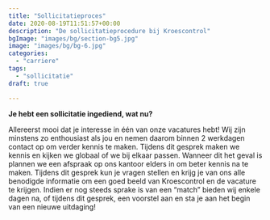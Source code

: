 ```yaml
---
title: "Sollicitatieproces"
date: 2020-08-19T11:51:57+00:00
description: "De sollicitatieprocedure bij Kroescontrol"
bgImage: "images/bg/section-bg5.jpg"
image: "images/bg/bg-6.jpg"
categories: 
  - "carriere"
tags:
  - "sollicitatie"
draft: true

---
```

**Je hebt een sollicitatie ingediend, wat nu?**

Allereerst mooi dat je interesse in één van onze vacatures hebt! Wij zijn minstens zo enthousiast als jou en nemen daarom binnen 2 werkdagen contact op om verder kennis te maken. Tijdens dit gesprek maken we kennis en kijken we globaal of we bij elkaar passen. Wanneer dit het geval is plannen we een afspraak op ons kantoor elders in om beter kennis na te maken. Tijdens dit gesprek kun je vragen stellen en krijg je van ons alle benodigde informatie om een goed beeld van Kroescontrol en de vacature te krijgen. Indien er nog steeds sprake is van een “match” bieden wij enkele dagen na, of tijdens dit gesprek, een voorstel aan en sta je aan het begin van een nieuwe uitdaging!
